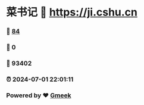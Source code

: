 # 菜书记 :link: https://ji.cshu.cn 
### :page_facing_up: [84](https://ji.cshu.cn/tag.html) 
### :speech_balloon: 0 
### :hibiscus: 93402 
### :alarm_clock: 2024-07-01 22:01:11 
### Powered by :heart: [Gmeek](https://github.com/Meekdai/Gmeek)

